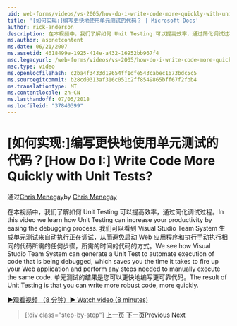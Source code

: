```yaml
---
uid: web-forms/videos/vs-2005/how-do-i-write-code-more-quickly-with-unit-tests
title: '[如何实现:]编写更快地使用单元测试的代码？ | Microsoft Docs'
author: rick-anderson
description: 在本视频中，我们了解如何 Unit Testing 可以提高效率，通过简化调试过程。 我们可以看到 Visual Studio Team System 如何生成 U....
ms.author: aspnetcontent
ms.date: 06/21/2007
ms.assetid: 4618499e-1925-414e-a432-16952bb967f4
msc.legacyurl: /web-forms/videos/vs-2005/how-do-i-write-code-more-quickly-with-unit-tests
msc.type: video
ms.openlocfilehash: c2ba4f3433d19654ff1dfe543cabec1673bdc5c5
ms.sourcegitcommit: b28cd0313af316c051c2ff8549865bff67f2fbb4
ms.translationtype: MT
ms.contentlocale: zh-CN
ms.lasthandoff: 07/05/2018
ms.locfileid: "37840399"
---
```

<a name="how-do-i-write-code-more-quickly-with-unit-tests"></a><span data-ttu-id="51853-105">[如何实现:]编写更快地使用单元测试的代码？</span><span class="sxs-lookup"><span data-stu-id="51853-105">[How Do I:] Write Code More Quickly with Unit Tests?</span></span>
====================
<span data-ttu-id="51853-106">通过[Chris Menegay](https://twitter.com/CMenegay)</span><span class="sxs-lookup"><span data-stu-id="51853-106">by [Chris Menegay](https://twitter.com/CMenegay)</span></span>

<span data-ttu-id="51853-107">在本视频中，我们了解如何 Unit Testing 可以提高效率，通过简化调试过程。</span><span class="sxs-lookup"><span data-stu-id="51853-107">In this video we learn how Unit Testing can increase your productivity by easing the debugging process.</span></span> <span data-ttu-id="51853-108">我们可以看到 Visual Studio Team System 生成单元测试来自动执行正在调试，从而避免启动 Web 应用程序和执行手动执行相同的代码所需的任何步骤，所需的时间的代码的方式。</span><span class="sxs-lookup"><span data-stu-id="51853-108">We see how Visual Studio Team System can generate a Unit Test to automate execution of code that is being debugged, which saves you the time it takes to fire up your Web application and perform any steps needed to manually execute the same code.</span></span> <span data-ttu-id="51853-109">单元测试的结果是您可以更快地编写更可靠代码。</span><span class="sxs-lookup"><span data-stu-id="51853-109">The result of Unit Testing is that you can write more robust code, more quickly.</span></span>

[<span data-ttu-id="51853-110">&#9654;观看视频 （8 分钟）</span><span class="sxs-lookup"><span data-stu-id="51853-110">&#9654; Watch video (8 minutes)</span></span>](https://channel9.msdn.com/Blogs/ASP-NET-Site-Videos/how-do-i-write-code-more-quickly-with-unit-tests)

> [!div class="step-by-step"]
> <span data-ttu-id="51853-111">[上一页](how-do-i-create-my-own-bug-work-item.md)
> [下一页](how-do-i-practice-test-driven-development.md)</span><span class="sxs-lookup"><span data-stu-id="51853-111">[Previous](how-do-i-create-my-own-bug-work-item.md)
[Next](how-do-i-practice-test-driven-development.md)</span></span>
